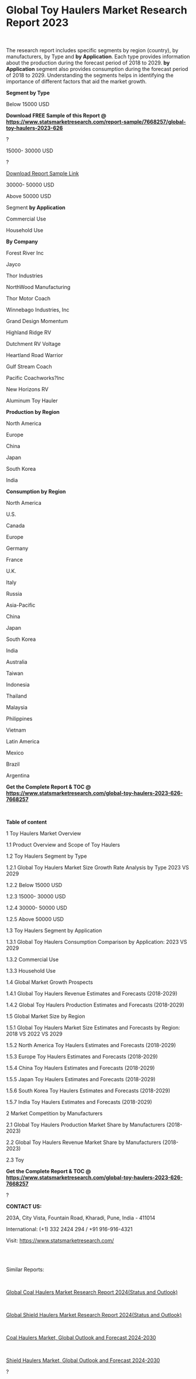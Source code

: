 <h1>Global Toy Haulers Market Research Report 2023</h1><br/><p>The research report includes specific segments by region (country), by manufacturers, by Type and <strong>by Application</strong>. Each type provides information about the production during the forecast period of 2018 to 2029. <strong>by Application</strong> segment also provides consumption during the forecast period of 2018 to 2029. Understanding the segments helps in identifying the importance of different factors that aid the market growth.</p>
 
 
 
 <p><strong>Segment by Type</strong></p>
 
 
 
 <p>Below 15000 USD</p>
 
 
 
 <div><b>Download FREE Sample of this Report @ <a href="https://www.statsmarketresearch.com/download-free-sample/7668257/global-toy-haulers-2023-626">https://www.statsmarketresearch.com/report-sample/7668257/global-toy-haulers-2023-626</a></b></div>
 
 
 
 <p>? </p>
 
 
 
 <p>15000- 30000 USD</p>
 
 
 
 <p>? </p>
 
 
 
 <p><a href="https://www.statsmarketresearch.com/download-free-sample/7668257/global-toy-haulers-2023-626">Download Report Sample Link</a></p>
 
 
 
 <p>30000- 50000 USD</p>
 
 
 
 <p>Above 50000 USD</p>
 
 
 
 <p>Segment <strong>by Application</strong></p>
 
 
 
 <p>Commercial Use</p>
 
 
 
 <p>Household Use</p>
 
 
 
 <p><strong>By Company</strong></p>
 
 
 
 <p>Forest River Inc</p>
 
 
 
 <p>Jayco</p>
 
 
 
 <p>Thor Industries</p>
 
 
 
 <p>NorthWood Manufacturing</p>
 
 
 
 <p>Thor Motor Coach</p>
 
 
 
 <p>Winnebago Industries, Inc</p>
 
 
 
 <p>Grand Design Momentum</p>
 
 
 
 <p>Highland Ridge RV</p>
 
 
 
 <p>Dutchment RV Voltage</p>
 
 
 
 <p>Heartland Road Warrior</p>
 
 
 
 <p>Gulf Stream Coach</p>
 
 
 
 <p>Pacific Coachworks?Inc</p>
 
 
 
 <p>New Horizons RV</p>
 
 
 
 <p>Aluminum Toy Hauler</p>
 
 
 
 <p><strong>Production by Region</strong></p>
 
 
 
 <p>North America</p>
 
 
 
 <p>Europe</p>
 
 
 
 <p>China</p>
 
 
 
 <p>Japan</p>
 
 
 
 <p>South Korea</p>
 
 
 
 <p>India</p>
 
 
 
 <p><strong>Consumption by Region</strong></p>
 
 
 
 <p>North America</p>
 
 
 
 <p>U.S.</p>
 
 
 
 <p>Canada</p>
 
 
 
 <p>Europe</p>
 
 
 
 <p>Germany</p>
 
 
 
 <p>France</p>
 
 
 
 <p>U.K.</p>
 
 
 
 <p>Italy</p>
 
 
 
 <p>Russia</p>
 
 
 
 <p>Asia-Pacific</p>
 
 
 
 <p>China</p>
 
 
 
 <p>Japan</p>
 
 
 
 <p>South Korea</p>
 
 
 
 <p>India</p>
 
 
 
 <p>Australia</p>
 
 
 
 <p>Taiwan</p>
 
 
 
 <p>Indonesia</p>
 
 
 
 <p>Thailand</p>
 
 
 
 <p>Malaysia</p>
 
 
 
 <p>Philippines</p>
 
 
 
 <p>Vietnam</p>
 
 
 
 <p>Latin America</p>
 
 
 
 <p>Mexico</p>
 
 
 
 <p>Brazil</p>
 
 
 
 <p>Argentina</p>
 
 
 
 <div><b>Get the Complete Report & TOC @ <a href="https://www.statsmarketresearch.com/global-toy-haulers-2023-626-7668257">https://www.statsmarketresearch.com/global-toy-haulers-2023-626-7668257</a></b></div>
 
 
 
 <p><br />
 
 <b>Table of content</b></p>
 
 
 
 <p>1 Toy Haulers Market Overview<br />
 
 1.1 Product Overview and Scope of Toy Haulers<br />
 
 1.2 Toy Haulers Segment by Type<br />
 
 1.2.1 Global Toy Haulers Market Size Growth Rate Analysis by Type 2023 VS 2029<br />
 
 1.2.2 Below 15000 USD<br />
 
 1.2.3 15000- 30000 USD<br />
 
 1.2.4 30000- 50000 USD<br />
 
 1.2.5 Above 50000 USD<br />
 
 1.3 Toy Haulers Segment by Application<br />
 
 1.3.1 Global Toy Haulers Consumption Comparison by Application: 2023 VS 2029<br />
 
 1.3.2 Commercial Use<br />
 
 1.3.3 Household Use<br />
 
 1.4 Global Market Growth Prospects<br />
 
 1.4.1 Global Toy Haulers Revenue Estimates and Forecasts (2018-2029)<br />
 
 1.4.2 Global Toy Haulers Production Estimates and Forecasts (2018-2029)<br />
 
 1.5 Global Market Size by Region<br />
 
 1.5.1 Global Toy Haulers Market Size Estimates and Forecasts by Region: 2018 VS 2022 VS 2029<br />
 
 1.5.2 North America Toy Haulers Estimates and Forecasts (2018-2029)<br />
 
 1.5.3 Europe Toy Haulers Estimates and Forecasts (2018-2029)<br />
 
 1.5.4 China Toy Haulers Estimates and Forecasts (2018-2029)<br />
 
 1.5.5 Japan Toy Haulers Estimates and Forecasts (2018-2029)<br />
 
 1.5.6 South Korea Toy Haulers Estimates and Forecasts (2018-2029)<br />
 
 1.5.7 India Toy Haulers Estimates and Forecasts (2018-2029)<br />
 
 2 Market Competition by Manufacturers<br />
 
 2.1 Global Toy Haulers Production Market Share by Manufacturers (2018-2023)<br />
 
 2.2 Global Toy Haulers Revenue Market Share by Manufacturers (2018-2023)<br />
 
 2.3 Toy</p>
 
 
 
 <div><b>Get the Complete Report & TOC @ <a href="https://www.statsmarketresearch.com/global-toy-haulers-2023-626-7668257">https://www.statsmarketresearch.com/global-toy-haulers-2023-626-7668257</a></b></div>
 
 
 
 <p>? </p>
 
 
 
 <p><b>CONTACT US:</b><br />
 
 203A, City Vista, Fountain Road, Kharadi, Pune, India - 411014<br />
 
 International: (+1) 332 2424 294 / +91 916-916-4321<br />
 
 Visit: <a href="https://www.statsmarketresearch.com/">https://www.statsmarketresearch.com/</a><br />
 
 <br />
 
 <br />
 
 Similar Reports:<br />
 
 <br />
 
 <a href="https://www.statsmarketresearch.com/global-coal-haulers-2024-267-7990119">Global Coal Haulers Market Research Report 2024(Status and Outlook)</a><br />
 
 <br />
 
 <a href="https://www.statsmarketresearch.com/global-shield-haulers-2024-199-7990120">Global Shield Haulers Market Research Report 2024(Status and Outlook)</a><br />
 
 <br />
 
 <a href="https://www.statsmarketresearch.com/global-coal-haulers-forecast-2024-2030-54-7933080">Coal Haulers Market, Global Outlook and Forecast 2024-2030</a><br />
 
 <br />
 
 <a href="https://www.statsmarketresearch.com/global-shield-haulers-forecast-2024-2030-88-7933081">Shield Haulers Market, Global Outlook and Forecast 2024-2030</a><br />
 
 ? </p>